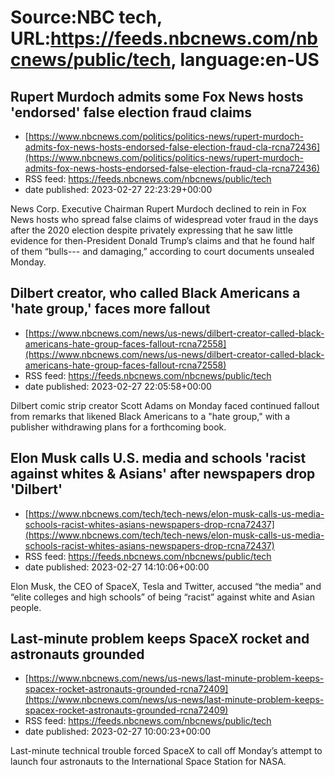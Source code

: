 # Source:NBC tech, URL:https://feeds.nbcnews.com/nbcnews/public/tech, language:en-US

## Rupert Murdoch admits some Fox News hosts 'endorsed' false election fraud claims
 - [https://www.nbcnews.com/politics/politics-news/rupert-murdoch-admits-fox-news-hosts-endorsed-false-election-fraud-cla-rcna72436](https://www.nbcnews.com/politics/politics-news/rupert-murdoch-admits-fox-news-hosts-endorsed-false-election-fraud-cla-rcna72436)
 - RSS feed: https://feeds.nbcnews.com/nbcnews/public/tech
 - date published: 2023-02-27 22:23:29+00:00

News Corp. Executive Chairman Rupert Murdoch declined to rein in Fox News hosts who spread false claims of widespread voter fraud in the days after the 2020 election despite privately expressing that he saw little evidence for then-President Donald Trump’s claims and that he found half of them “bulls--- and damaging,” according to court documents unsealed Monday.

## Dilbert creator, who called Black Americans a 'hate group,' faces more fallout
 - [https://www.nbcnews.com/news/us-news/dilbert-creator-called-black-americans-hate-group-faces-fallout-rcna72558](https://www.nbcnews.com/news/us-news/dilbert-creator-called-black-americans-hate-group-faces-fallout-rcna72558)
 - RSS feed: https://feeds.nbcnews.com/nbcnews/public/tech
 - date published: 2023-02-27 22:05:58+00:00

Dilbert comic strip creator Scott Adams on Monday faced continued fallout from remarks that likened Black Americans to a "hate group," with a publisher withdrawing plans for a forthcoming book.

## Elon Musk calls U.S. media and schools 'racist against whites & Asians' after newspapers drop 'Dilbert'
 - [https://www.nbcnews.com/tech/tech-news/elon-musk-calls-us-media-schools-racist-whites-asians-newspapers-drop-rcna72437](https://www.nbcnews.com/tech/tech-news/elon-musk-calls-us-media-schools-racist-whites-asians-newspapers-drop-rcna72437)
 - RSS feed: https://feeds.nbcnews.com/nbcnews/public/tech
 - date published: 2023-02-27 14:10:06+00:00

Elon Musk, the CEO of SpaceX, Tesla and Twitter, accused “the media” and “elite colleges and high schools” of being “racist” against white and Asian people.

## Last-minute problem keeps SpaceX rocket and astronauts grounded
 - [https://www.nbcnews.com/news/us-news/last-minute-problem-keeps-spacex-rocket-astronauts-grounded-rcna72409](https://www.nbcnews.com/news/us-news/last-minute-problem-keeps-spacex-rocket-astronauts-grounded-rcna72409)
 - RSS feed: https://feeds.nbcnews.com/nbcnews/public/tech
 - date published: 2023-02-27 10:00:23+00:00

Last-minute technical trouble forced SpaceX to call off Monday’s attempt to launch four astronauts to the International Space Station for NASA.

